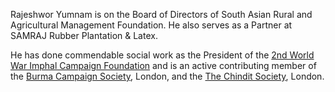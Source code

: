 ---
---

Rajeshwor Yumnam is on the Board of Directors of South Asian Rural and Agricultural Management Foundation. He also serves as a Partner at SAMRAJ Rubber Plantation & Latex.

He has done commendable social work as the President of the [2nd World War Imphal Campaign Foundation](https://www.imphalcampaignfoundation.com) and is an active contributing member of the [Burma Campaign Society](http://theburmacampaignsociety.org), London, and the [The Chindit Society](https://thechinditsociety.org.uk), London.
